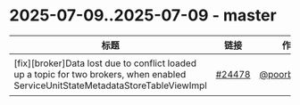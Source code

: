 # 2025-07-09..2025-07-09 - master
| 标题 | 链接 | 作者 | 标签 |
| - | :--: | :--: | - |
| [fix][broker]Data lost due to conflict loaded up a topic for two brokers, when enabled ServiceUnitStateMetadataStoreTableViewImpl | [#24478](https://github.com/apache/pulsar/pull/24478) | [@poorbarcode](https://github.com/poorbarcode) | `type/bug` `doc-not-needed` `ready-to-test` `release/4.0.6`  | 
